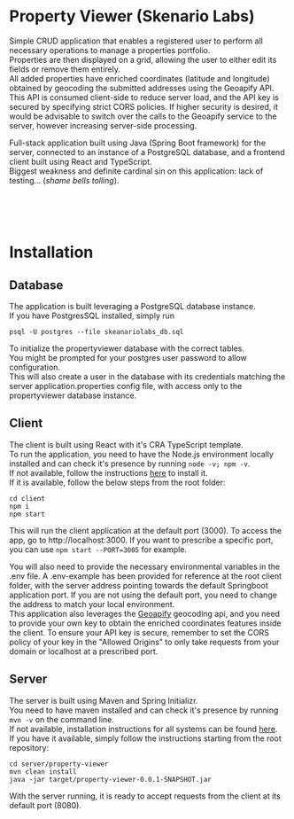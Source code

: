 # Property Viewer (Skenario Labs)
Simple CRUD application that enables a registered user to perform all necessary operations to manage a properties portfolio.  
Properties are then displayed on a grid, allowing the user to either edit its fields or remove them entirely.  
All added properties have enriched coordinates (latitude and longitude) obtained by geocoding the submitted addresses using the Geoapify API. This API is consumed client-side to reduce server load, and the API key is secured by specifying strict CORS policies. If higher security is desired, it would be advisable to switch over the calls to the Geoapify service to the server, however increasing server-side processing.

Full-stack application built using Java (Spring Boot framework) for the server, connected to an instance of a PostgreSQL database, and a frontend client built using React and TypeScript.  
Biggest weakness and definite cardinal sin on this application: lack of testing... (*shame bells tolling*).

<br><br><br>

# Installation

## Database
The application is built leveraging a PostgreSQL database instance.  
If you have PostgresSQL installed, simply run
```
psql -U postgres --file skeanariolabs_db.sql
```
To initialize the propertyviewer database with the correct tables.  
You might be prompted for your postgres user password to allow configuration.  
This will also create a user in the database with its credentials matching the server application.properties config file, with access only to the propertyviewer database instance.  

## Client
The client is built using React with it's CRA TypeScript template.  
To run the application, you need to have the Node.js environment locally installed and can check it's presence by running ```node -v; npm -v```.  
If not available, follow the instructions <a href="https://nodejs.org/en/download/">here</a> to install it.  
If it is available, follow the below steps from the root folder:
```
cd client
npm i
npm start
```
This will run the client application at the default port (3000). To access the app, go to http://localhost:3000. If you want to prescribe a specific port, you can use ```npm start --PORT=3005``` for example.

You will also need to provide the necessary environmental variables in the .env file. A .env-example has been provided for reference at the root client folder, with the server address pointing towards the default Springboot application port. If you are not using the default port, you need to change the address to match your local environment.  
This application also leverages the <a href="https://www.geoapify.com/geocoding-api">Geoapify</a> geocoding api, and you need to provide your own key to obtain the enriched coordinates features inside the client. To ensure your API key is secure, remember to set the CORS policy of your key in the "Allowed Origins" to only take requests from your domain or localhost at a prescribed port.

## Server
The server is built using Maven and Spring Initializr.   
You need to have maven installed and can check it's presence by running ```mvn -v``` on the command line.   
If not available, installation instructions for all systems can be found <a href="https://maven.apache.org/install.html">here</a>.  
If you have it available, simply follow the instructions starting from the root repository:
```
cd server/property-viewer
mvn clean install
java -jar target/property-viewer-0.0.1-SNAPSHOT.jar
``` 
With the server running, it is ready to accept requests from the client at its default port (8080).